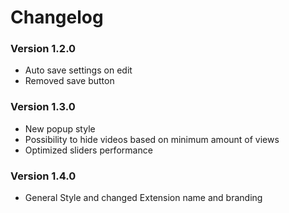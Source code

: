 # Changelog

### Version 1.2.0

- Auto save settings on edit
- Removed save button

### Version 1.3.0

- New popup style
- Possibility to hide videos based on minimum amount of views
- Optimized sliders performance

### Version 1.4.0

- General Style and changed Extension name and branding
